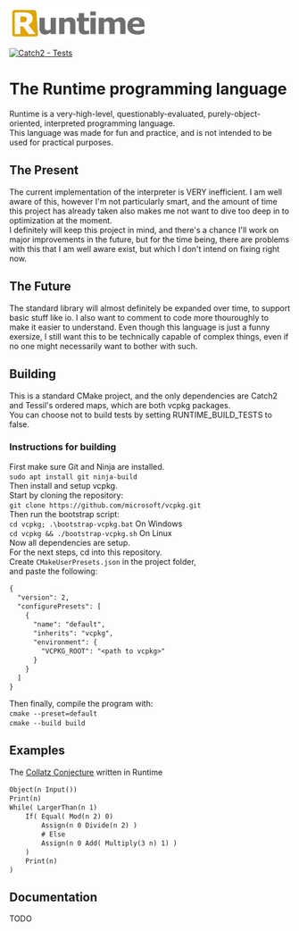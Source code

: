 <picture>
  <img alt="The Runtime programming language"
       src="Runtime logo.svg"
       width="50%">
</picture>
<br>

[![Catch2 - Tests](https://github.com/Wisdurm/Runtime/actions/workflows/tests.yml/badge.svg)](https://github.com/Wisdurm/Runtime/actions/workflows/tests.yml)

# The Runtime programming language  

Runtime is a very-high-level, questionably-evaluated, purely-object-oriented, interpreted programming language.  
This language was made for fun and practice, and is not intended to be used for practical purposes.

## The Present

The current implementation of the interpreter is VERY inefficient. I am well aware of this, however I'm not particularly smart, and the amount
of time this project has already taken also makes me not want to dive too deep in to optimization at the moment.  
I definitely will keep this project in mind, and there's a chance I'll work on major improvements in the future, but for the time being,
there are problems with this that I am well aware exist, but which I don't intend on fixing right now.

## The Future

The standard library will almost definitely be expanded over time, to support basic stuff like io.
I also want to comment to code more thouroughly to make it easier to understand.
Even though this language is just a funny exersize, I still want this to be technically capable of complex things,
even if no one might necessarily want to bother with such.

## Building

This is a standard CMake project, and the only dependencies are Catch2 and Tessil's ordered maps,
which are both vcpkg packages.  
You can choose not to build tests by setting RUNTIME_BUILD_TESTS to false.

### Instructions for building

First make sure Git and Ninja are installed.  
```sudo apt install git ninja-build```  
Then install and setup vcpkg.  
Start by cloning the repository:  
```git clone https://github.com/microsoft/vcpkg.git```  
Then run the bootstrap script:  
```cd vcpkg; .\bootstrap-vcpkg.bat``` On Windows  
```cd vcpkg && ./bootstrap-vcpkg.sh``` On Linux  
Now all dependencies are setup.  
For the next steps, cd into this repository.   
Create ```CMakeUserPresets.json``` in the project folder,  
and paste the following:  
```
{
  "version": 2,
  "configurePresets": [
    {
      "name": "default",
      "inherits": "vcpkg",
      "environment": {
        "VCPKG_ROOT": "<path to vcpkg>"
      }
    }
  ]
}
```
Then finally, compile the program with:  
```cmake --preset=default```  
```cmake --build build```  

## Examples

The [Collatz Conjecture](https://en.wikipedia.org/wiki/Collatz_conjecture) written in Runtime
```
Object(n Input())
Print(n)
While( LargerThan(n 1)
	If( Equal( Mod(n 2) 0)
		Assign(n 0 Divide(n 2) )
		# Else
		Assign(n 0 Add( Multiply(3 n) 1) )
	)
	Print(n)
)
```

## Documentation

TODO
